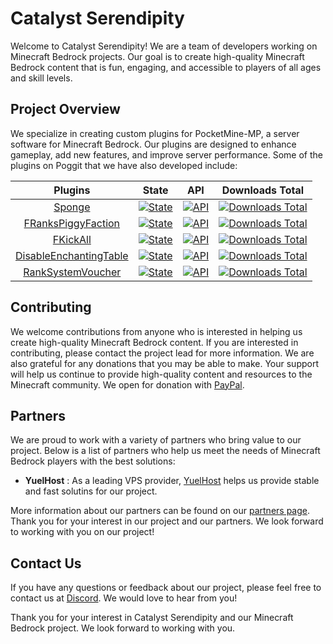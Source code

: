 # Catalyst Serendipity

Welcome to Catalyst Serendipity! We are a team of developers working on Minecraft Bedrock projects. Our goal is to create high-quality Minecraft Bedrock content that is fun, engaging, and accessible to players of all ages and skill levels.

## Project Overview

We specialize in creating custom plugins for PocketMine-MP, a server software for Minecraft Bedrock. Our plugins are designed to enhance gameplay, add new features, and improve server performance. Some of the plugins on Poggit that we have also developed include:

| Plugins | State | API | Downloads Total |
| :-----: | :---: | :-: | :-------: |
| [Sponge](https://github.com/Catalyst-Serendipity/Sponge) | [![State](https://poggit.pmmp.io/shield.state/Sponge)](https://poggit.pmmp.io/p/Sponge) | [![API](https://poggit.pmmp.io/shield.api/Sponge)](https://poggit.pmmp.io/p/Sponge) | [![Downloads Total](https://poggit.pmmp.io/shield.dl.total/Sponge)](https://poggit.pmmp.io/p/Sponge) |
| [FRanksPiggyFaction](https://github.com/FRashkar-pm/FRanksPiggyFaction) | [![State](https://poggit.pmmp.io/shield.state/FRanksPiggyFaction)](https://poggit.pmmp.io/p/FRanksPiggyFaction) | [![API](https://poggit.pmmp.io/shield.api/FRanksPiggyFaction)](https://poggit.pmmp.io/p/FRanksPiggyFaction) | [![Downloads Total](https://poggit.pmmp.io/shield.dl.total/FRanksPiggyFaction)](https://poggit.pmmp.io/p/FRanksPiggyFaction) |
| [FKickAll](https://github.com/FRashkar-pm/FKickAll) | [![State](https://poggit.pmmp.io/shield.state/FKickAll)](https://poggit.pmmp.io/p/FKickAll) | [![API](https://poggit.pmmp.io/shield.api/FKickAll)](https://poggit.pmmp.io/p/FKickAll) | [![Downloads Total](https://poggit.pmmp.io/shield.dl.total/FKickAll)](https://poggit.pmmp.io/p/FKickAll) |
| [DisableEnchantingTable](https://github.com/Slayer-Return/DisableEnchantingTable) | [![State](https://poggit.pmmp.io/shield.state/DisableEnchantingTable)](https://poggit.pmmp.io/p/DisableEnchantingTable) | [![API](https://poggit.pmmp.io/shield.api/DisableEnchantingTable)](https://poggit.pmmp.io/p/DisableEnchantingTable) | [![Downloads Total](https://poggit.pmmp.io/shield.dl.total/DisableEnchantingTable)](https://poggit.pmmp.io/p/DisableEnchantingTable) |
| [RankSystemVoucher](https://github.com/Slayer-Return/RankSystemVoucher) | [![State](https://poggit.pmmp.io/shield.state/RankSystemVoucher)](https://poggit.pmmp.io/p/RankSystemVoucher) | [![API](https://poggit.pmmp.io/shield.api/RankSystemVoucher)](https://poggit.pmmp.io/p/RankSystemVoucher) | [![Downloads Total](https://poggit.pmmp.io/shield.dl.total/RankSystemVoucher)](https://poggit.pmmp.io/p/RankSystemVoucher) |

## Contributing

We welcome contributions from anyone who is interested in helping us create high-quality Minecraft Bedrock content. If you are interested in contributing, please contact the project lead for more information. We are also grateful for any donations that you may be able to make. Your support will help us continue to provide high-quality content and resources to the Minecraft community.
We open for donation with [PayPal](https://paypal.me/FireRashkar).

## Partners

We are proud to work with a variety of partners who bring value to our project. Below is a list of partners who help us meet the needs of Minecraft Bedrock players with the best solutions:

- **YuelHost** : As a leading VPS provider, [YuelHost](https://yuelhost.com/invite/FireRashkar) helps us provide stable and fast solutins for our project.

More information about our partners can be found on our [partners page](https://github.com/Catalyst-Serendipity/.github/blob/main/profile/partners/PARTNERS.md). Thank you for your interest in our project and our partners. We look forward to working with you on our project!

## Contact Us

If you have any questions or feedback about our project, please feel free to contact us at [Discord](https://discord.gg/zMvuXPYjEe). We would love to hear from you!

Thank you for your interest in Catalyst Serendipity and our Minecraft Bedrock project. We look forward to working with you.

